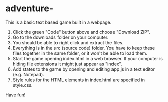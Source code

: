 # adventure-

This is a basic text based game built in a webpage.

1. Click the green "Code" button above and choose "Download ZIP".
2. Go to the downloads folder on your computer.
3. You should be able to right click and extract the files.
4. Everything is in the src (source code) folder. You have to keep these files together in the same folder, or it won't be able to load them.
5. Start the game opening index.html in a web browser. If your computer is hiding file extensions it might just appear as "index".
6. Add states to the game by opening and editing app.js in a text editor (e.g. Notepad).
7. Style rules for the HTML elements in index.html are specified in style.css.

Have fun!
